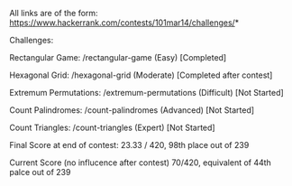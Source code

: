 All links are of the form: https://www.hackerrank.com/contests/101mar14/challenges/*

Challenges:

Rectangular Game: /rectangular-game (Easy) [Completed]

Hexagonal Grid: /hexagonal-grid (Moderate) [Completed after contest]

Extremum Permutations: /extremum-permutations (Difficult) [Not Started]

Count Palindromes: /count-palindromes (Advanced) [Not Started]

Count Triangles: /count-triangles (Expert) [Not Started]

Final Score at end of contest: 23.33 / 420, 98th place out of 239

Current Score (no influcence after contest) 70/420, equivalent of 44th palce out of 239
